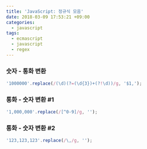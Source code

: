 ```yaml
---
title: 'JavaScript: 정규식 모음'
date: 2018-03-09 17:53:21 +09:00
categories:
  - javascript
tags:
  - ecmascript
  - javascript
  - regex
---
```


### 숫자 - 통화 변환
```js
'1000000'.replace(/(\d)(?=(\d{3})+(?!\d))/g, '$1,');
```

### 통화 - 숫자 변환 #1
```js
'1,000,000'.replace(/[^0-9]/g, '');
```

### 통화 - 숫자 변환 #2
```js
'123,123,123'.replace(/\,/g, '');
```

